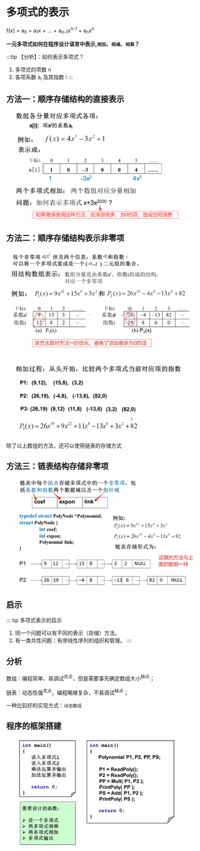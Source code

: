 # 多项式的表示

f(x) = a<sub>0</sub> + a<sub>1</sub>x + ... + a<sub>n-1</sub>x<sup>n-1</sup> + a<sub>n</sub>x<sup>n</sup>

**一元多项式如何在程序设计语言中表示,`相加`、`相减`、`相乘`？** 

:::tip 【分析】：如何表示多项式？
1. 多项式的项数 n
2. 各项系数 a<sub>i</sub> 及其指数 i
:::

## 方法一：顺序存储结构的直接表示
![图片](./images/data-structure_3-1_1.png)

## 方法二：顺序存储结构表示非零项
![图片](./images/data-structure_3-1_2.png)
![图片](./images/data-structure_3-1_3.png)

除了以上数组的方法，还可以使用链表的存储方式
## 方法三：链表结构存储非零项
![图片](./images/data-structure_3-1_4.png)

## 启示
::: tip 多项式表示的启示
1. 同一个问题可以有不同的表示（存储）方法。
2. 有一类共性问题：有序线性序列的组织和管理。
:::

## 分析
数组：编程简单、易调试<sup>优点</sup>，但是需要事先确定数组大小<sup>缺点</sup>；

链表：动态性强<sup>优点</sup>，编程略微复杂，不易调试<sup>缺点</sup>；

<span class="line1"> 一种比较好的实现方式：`动态数组` </span>

## 程序的框架搭建
![图片](./images/data-structure_3-1_5.png)